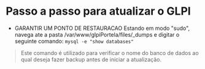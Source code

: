 # Passo a passo para atualizar o GLPI


* GARANTIR UM PONTO DE RESTAURACAO
Estando em modo "sudo", navega ate a pasta /var/www/glpiPortela/files/_dumps e digitar o seguinte comando:
`mysql -e "show databases"`
>Este comando é utilizado para verificar o nome do banco de dados ao qual deseja fazer backup antes de iniciar a atualização.
	
	 
